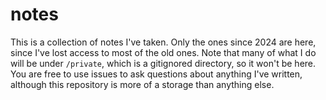 # notes

This is a collection of notes I've taken. Only the ones since 2024 are here, since I've lost access
to most of the old ones. Note that many of what I do will be under `/private`, which is a gitignored
directory, so it won't be here. You are free to use issues to ask questions about anything I've
written, although this repository is more of a storage than anything else.
